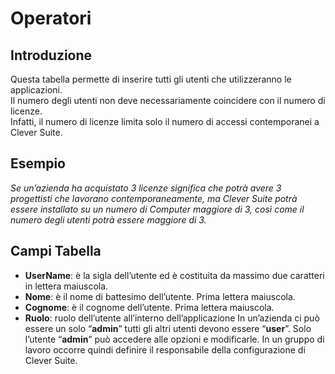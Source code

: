 # Operatori

## Introduzione
Questa tabella permette di inserire tutti gli utenti che utilizzeranno le applicazioni.<br>
Il numero degli utenti non deve necessariamente coincidere con il numero di licenze.  
Infatti, il numero di licenze limita solo il numero di accessi contemporanei a Clever Suite.


## Esempio
*Se un’azienda ha acquistato 3 licenze significa che potrà avere 3 progettisti che lavorano contemporaneamente, ma Clever Suite potrà essere installato su un numero di Computer maggiore di 3, così come il numero degli utenti potrà essere maggiore di 3.*


## Campi Tabella
- **UserName**: è la sigla dell’utente ed è costituita da massimo due caratteri in lettera maiuscola. 
- **Nome**: è il nome di battesimo dell’utente. Prima lettera maiuscola.
- **Cognome**: è il cognome dell’utente. Prima lettera maiuscola.
- **Ruolo**: ruolo dell’utente all’interno dell’applicazione In un’azienda ci può essere un solo “**admin**” tutti gli altri utenti devono essere “**user**”. Solo l’utente “**admin**” può accedere alle opzioni e modificarle. In un gruppo di lavoro occorre quindi definire il responsabile della configurazione di Clever Suite.
